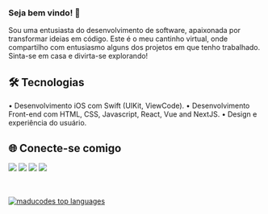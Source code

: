 ### Seja bem vindo! 👋

Sou uma entusiasta do desenvolvimento de software, apaixonada por transformar ideias em código. Este é o meu cantinho virtual, onde compartilho com entusiasmo alguns dos projetos em que tenho trabalhado. Sinta-se em casa e divirta-se explorando!

## 🛠 Tecnologias

•  Desenvolvimento iOS com Swift (UIKit, ViewCode).
•  Desenvolvimento Front-end com HTML, CSS, Javascript, React, Vue and NextJS.
•  Design e experiência do usuário.

## 🌐 Conecte-se comigo
<div> 
  <a href="https://www.figma.com/@maducodes" target="_blank"><img src="https://img.shields.io/badge/-Figma-%23F24E1E?style=for-the-badge&logo=figma&logoColor=white" target="_blank"></a>
  <a href="https://instagram.com/maducodes" target="_blank"><img src="https://img.shields.io/badge/-Instagram-%23E4405F?style=for-the-badge&logo=instagram&logoColor=white" target="_blank"></a>
  <a href = "mailto:marih.silva@icloud.com"><img src="https://img.shields.io/badge/-Gmail-%23333?style=for-the-badge&logo=gmail&logoColor=white" target="_blank"></a>
  <a href="https://www.linkedin.com/in/maducodes/" target="_blank"><img src="https://img.shields.io/badge/-LinkedIn-%230077B5?style=for-the-badge&logo=linkedin&logoColor=white" target="_blank"></a> 
</div>
<br/>
<br/>

[![maducodes top languages](https://github-readme-stats.vercel.app/api/top-langs/?username=maducodes&theme=blue-white)](https://github.com/anuraghazra/github-readme-stats)
<br/>
<br/>
